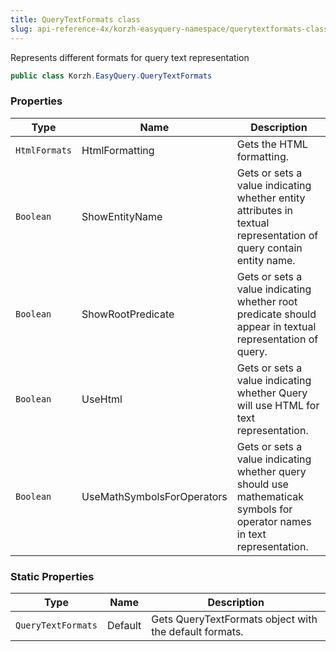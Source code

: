 ```yaml
---
title: QueryTextFormats class
slug: api-reference-4x/korzh-easyquery-namespace/querytextformats-class
---
```



Represents different formats for query text representation
```csharp
public class Korzh.EasyQuery.QueryTextFormats

```

### Properties

| Type | Name | Description | 
| --- | --- | --- | 
| `HtmlFormats` | HtmlFormatting | Gets the HTML formatting. | 
| `Boolean` | ShowEntityName | Gets or sets a value indicating whether entity attributes in textual representation of query contain entity name. | 
| `Boolean` | ShowRootPredicate | Gets or sets a value indicating whether root predicate should appear in textual representation of query. | 
| `Boolean` | UseHtml | Gets or sets a value indicating whether Query will use HTML for text representation. | 
| `Boolean` | UseMathSymbolsForOperators | Gets or sets a value indicating whether query should use mathematicak symbols for operator names in text representation. | 


### Static Properties

| Type | Name | Description | 
| --- | --- | --- | 
| `QueryTextFormats` | Default | Gets QueryTextFormats object with the default formats. |